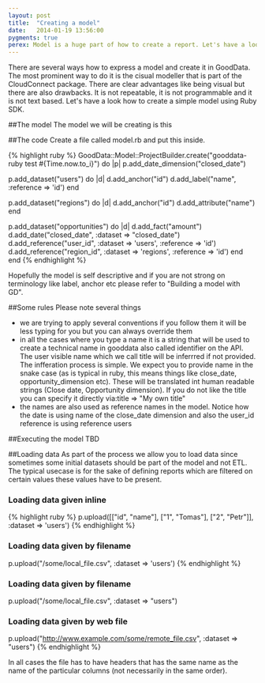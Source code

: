```yaml
---
layout: post
title:  "Creating a model"
date:   2014-01-19 13:56:00
pygments: true
perex: Model is a huge part of how to create a report. Let's have a look how to create it using Ruby SDK and compare with other approaches.
---
```


There are several ways how to express a model and create it in GoodData. The most prominent way to do it is the cisual modeller that is part of the CloudConnect package. There are clear advantages like being visual but there are also drawbacks. It is not repeatable, it is not programmable and it is not text based. Let's have a look how to create a simple model using Ruby SDK.

##The model
The model we will be creating is this

##The code
Create a file called model.rb and put this inside.

{% highlight ruby %}
GoodData::Model::ProjectBuilder.create("gooddata-ruby test #{Time.now.to_i}") do |p|
  p.add_date_dimension("closed_date")

  p.add_dataset("users") do |d|
    d.add_anchor("id")
    d.add_label("name", :reference => 'id')
  end

  p.add_dataset("regions") do |d|
    d.add_anchor("id")
    d.add_attribute("name")
  end

  p.add_dataset("opportunities") do |d|
    d.add_fact("amount")
    d.add_date("closed_date", :dataset => "closed_date")
    d.add_reference("user_id", :dataset => 'users', :reference => 'id')
    d.add_reference("region_id", :dataset => 'regions', :reference => 'id')
  end
end
{% endhighlight %}

Hopefully the model is self descriptive and if you are not strong on terminology like label, anchor etc please refer to "Building a model with GD".

##Some rules
Please note several things
* we are trying to apply several conventions if you follow them it will be less typing for you but you can always override them
* in all the cases where you type a name it is a string that will be used to create a technical name in gooddata also called identifier on the API. The user visible name which we call title will be inferrred if not provided. The infferation process is simple. We expect you to provide name in the snake case (as is typical in ruby, this means things like close_date, opportunity_dimension etc). These will be translated int human readable strings (Close date, Opportunity dimension). If you do not like the title you can specify it directly via:title => "My own title" 
* the names are also used as reference names in the model. Notice how the date is using name of the close_date dimension and also the user_id reference is using reference users


##Executing the model
TBD

##Loading data
As part of the process we allow you to load data since sometimes some initial datasets should be part of the model and not ETL. The typical usecase is for the sake of defining reports which are filtered on certain values these values have to be present.

### Loading data given inline
{% highlight ruby %}
p.upload([["id", "name"],
          ["1", "Tomas"],
          ["2", "Petr"]], :dataset => 'users')
{% endhighlight %}

### Loading data given by filename
p.upload("/some/local_file.csv", :dataset => 'users')
{% endhighlight %}

### Loading data given by filename
p.upload("/some/local_file.csv", :dataset => "users")

### Loading data given by web file
p.upload("http://www.example.com/some/remote_file.csv", :dataset => "users")
{% endhighlight %}

In all cases the file has to have headers that has the same name as the name of the particular columns (not necessarily in the same order).